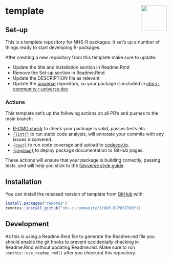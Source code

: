 
<!-- README.md is generated from README.Rmd. Please edit that file -->

# template [<a alt="NHS-R Community's logo" href='https://nhsrcommunity.com/'><img src='https://nhs-r-community.github.io/assets/logo/nhsr-logo.png' align="right" height="80" /></a>](https://nhsrcommunity.com/)

<!-- badges: start -->
<!-- badges: end -->

## Set-up

This is a template repository for NHS-R packages. It set’s up a number
of things ready to start developing R-packages.

After creating a new repository from this template make sure to update:

-   Update the title and installation section in Readme.Rmd
-   Remove the Set-up section in Readme.Rmd
-   Update the DESCRIPTION file as relevant
-   Update the [universe](https://github.com/nhs-r-community/universe)
    repository, so your package is included in
    [nhs-r-community.r-universe.dev](https://nhs-r-community.r-universe.dev/ui#builds)

### Actions

This template set’s up the following actions on all PR’s and pushes to
the main branch:

-   [R-CMD check](https://r-pkgs.org/r-cmd-check.html) to check your
    package is valid, passes tests etc.
-   [`{lintr}`](https://github.com/jimhester/lintr) to run static code
    analysis, will annotate your commits with any issues discovered.
-   [`{covr}`](https://github.com/r-lib/covr) to run code coverage and
    upload to [codecov.io](https://codecov.io/).
-   [`{pkgdown}`](https://github.com/r-lib/pkgdown) to deploy package
    documentation to GitHub pages.

These actions will ensure that your package is building correctly,
passing tests, and will help you stick to the [tidyverse style
guide](https://style.tidyverse.org/).

## Installation

You can install the released version of template from
[GitHub](https://github.com/) with:

``` r
install.packages("remotes")
remotes::install_github("nhs-r-community/[YOUR_REPOSITORY])
```

## Development

As this is using a Readme.Rmd file to generate the Readme.md file you
should enable the git hooks to prevent occidentally checking in
Readme.Rmd without updating Readme.md. Make sure to run
`usethis::use_readme_rmd()` after you checkout this repository.
